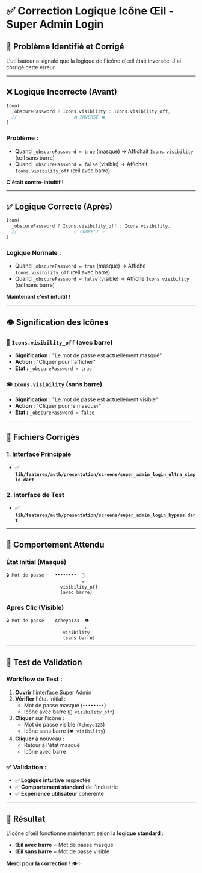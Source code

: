 # ✅ Correction Logique Icône Œil - Super Admin Login

## 🔧 **Problème Identifié et Corrigé**

L'utilisateur a signalé que la logique de l'icône d'œil était inversée. J'ai corrigé cette erreur.

---

## ❌ **Logique Incorrecte (Avant)**

```dart
Icon(
  _obscurePassword ? Icons.visibility : Icons.visibility_off,
  //                     ❌ INVERSÉ ❌
)
```

### **Problème :**
- Quand `_obscurePassword = true` (masqué) → Affichait `Icons.visibility` (œil sans barre)
- Quand `_obscurePassword = false` (visible) → Affichait `Icons.visibility_off` (œil avec barre)

**C'était contre-intuitif !**

---

## ✅ **Logique Correcte (Après)**

```dart
Icon(
  _obscurePassword ? Icons.visibility_off : Icons.visibility,
  //                     ✅ CORRECT ✅
)
```

### **Logique Normale :**
- Quand `_obscurePassword = true` (masqué) → Affiche `Icons.visibility_off` (œil avec barre)
- Quand `_obscurePassword = false` (visible) → Affiche `Icons.visibility` (œil sans barre)

**Maintenant c'est intuitif !**

---

## 👁️ **Signification des Icônes**

### **🙈 `Icons.visibility_off` (avec barre)**
- **Signification :** "Le mot de passe est actuellement masqué"
- **Action :** "Cliquer pour l'afficher"
- **État :** `_obscurePassword = true`

### **👁️ `Icons.visibility` (sans barre)**
- **Signification :** "Le mot de passe est actuellement visible"
- **Action :** "Cliquer pour le masquer"
- **État :** `_obscurePassword = false`

---

## 📍 **Fichiers Corrigés**

### **1. Interface Principale**
- ✅ **`lib/features/auth/presentation/screens/super_admin_login_ultra_simple.dart`**

### **2. Interface de Test**
- ✅ **`lib/features/auth/presentation/screens/super_admin_login_bypass.dart`**

---

## 🎯 **Comportement Attendu**

### **État Initial (Masqué)**
```
🔒 Mot de passe    ••••••••  🙈
                            ↑
                    visibility_off
                    (avec barre)
```

### **Après Clic (Visible)**
```
🔒 Mot de passe    Acheya123  👁️
                             ↑
                     visibility
                     (sans barre)
```

---

## 🚀 **Test de Validation**

### **Workflow de Test :**
1. **Ouvrir** l'interface Super Admin
2. **Vérifier** l'état initial :
   - Mot de passe masqué (`••••••••`)
   - Icône avec barre (`🙈 visibility_off`)
3. **Cliquer** sur l'icône :
   - Mot de passe visible (`Acheya123`)
   - Icône sans barre (`👁️ visibility`)
4. **Cliquer** à nouveau :
   - Retour à l'état masqué
   - Icône avec barre

### **✅ Validation :**
- ✅ **Logique intuitive** respectée
- ✅ **Comportement standard** de l'industrie
- ✅ **Expérience utilisateur** cohérente

---

## 🎉 **Résultat**

L'icône d'œil fonctionne maintenant selon la **logique standard** :
- **Œil avec barre** = Mot de passe masqué
- **Œil sans barre** = Mot de passe visible

**Merci pour la correction !** 👁️✨

